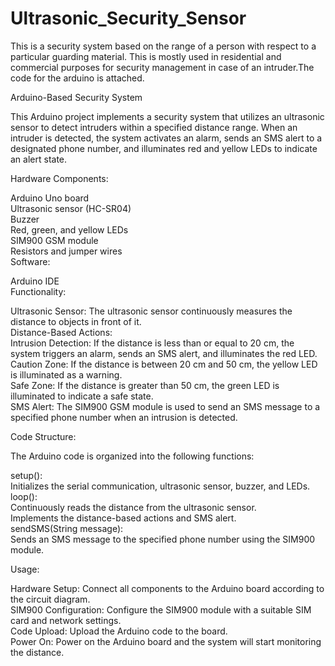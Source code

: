 # Ultrasonic_Security_Sensor

This is a security system based on the range of a person with respect to a particular guarding material. This is mostly used in residential and commercial purposes for security management in case of an intruder.The code for the arduino is attached.  

Arduino-Based Security System  

This Arduino project implements a security system that utilizes an ultrasonic sensor to detect intruders within a specified distance range. When an intruder is detected, the system activates an alarm, sends an SMS alert to a designated phone number, and illuminates red and yellow LEDs to indicate an alert state.  

Hardware Components:  

Arduino Uno board  
Ultrasonic sensor (HC-SR04)  
Buzzer  
Red, green, and yellow LEDs  
SIM900 GSM module  
Resistors and jumper wires  
Software:  

Arduino IDE  
Functionality:  

Ultrasonic Sensor: The ultrasonic sensor continuously measures the distance to objects in front of it.  
Distance-Based Actions:  
Intrusion Detection: If the distance is less than or equal to 20 cm, the system triggers an alarm, sends an SMS alert, and illuminates the red LED.  
Caution Zone: If the distance is between 20 cm and 50 cm, the yellow LED is illuminated as a warning.  
Safe Zone: If the distance is greater than 50 cm, the green LED is illuminated to indicate a safe state.  
SMS Alert: The SIM900 GSM module is used to send an SMS message to a specified phone number when an intrusion is detected.  

Code Structure:  

The Arduino code is organized into the following functions:  

setup():  
Initializes the serial communication, ultrasonic sensor, buzzer, and LEDs.  
loop():  
Continuously reads the distance from the ultrasonic sensor.  
Implements the distance-based actions and SMS alert.  
sendSMS(String message):  
Sends an SMS message to the specified phone number using the SIM900 module.  

Usage:  

Hardware Setup: Connect all components to the Arduino board according to the circuit diagram.  
SIM900 Configuration: Configure the SIM900 module with a suitable SIM card and network settings.  
Code Upload: Upload the Arduino code to the board.  
Power On: Power on the Arduino board and the system will start monitoring the distance.  
